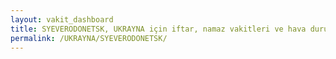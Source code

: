 ```yaml
---
layout: vakit_dashboard
title: SYEVERODONETSK, UKRAYNA için iftar, namaz vakitleri ve hava durumu - ilçe/eyalet seç
permalink: /UKRAYNA/SYEVERODONETSK/
---
```


<script type="text/javascript">
  var GLOBAL_COUNTRY = 'UKRAYNA';
  var GLOBAL_CITY = 'SYEVERODONETSK';
  var GLOBAL_STATE = '';
  var lat = 72;
  var lon = 21;
</script>
